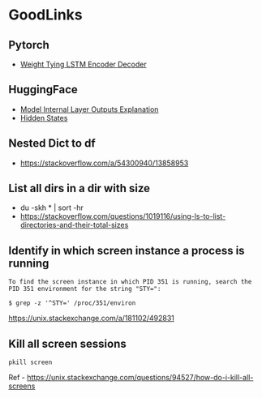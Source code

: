 # GoodLinks

## Pytorch
- [Weight Tying LSTM Encoder Decoder](https://discuss.pytorch.org/t/best-way-to-tie-lstm-weights/12504/8)

## HuggingFace
- [Model Internal Layer Outputs Explanation](https://medium.com/@dhartidhami/understanding-bert-word-embeddings-7dc4d2ea54ca#:~:text=hidden_states%20has%20four%20dimensions%2C%20in,22%20tokens%20in%20our%20sentence)
- [Hidden States](https://github.com/huggingface/transformers/issues/1827)

## Nested Dict to df

- https://stackoverflow.com/a/54300940/13858953

## List all dirs in a dir with size

- du -skh * | sort -hr 
- https://stackoverflow.com/questions/1019116/using-ls-to-list-directories-and-their-total-sizes

## Identify in which screen instance a process is running

```
To find the screen instance in which PID 351 is running, search the PID 351 environment for the string "STY=":

$ grep -z '^STY=' /proc/351/environ
```

https://unix.stackexchange.com/a/181102/492831

## Kill all screen sessions
```
pkill screen 
```
Ref - https://unix.stackexchange.com/questions/94527/how-do-i-kill-all-screens
